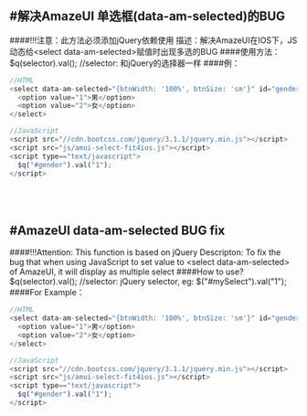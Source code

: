 #解决AmazeUI 单选框(data-am-selected)的BUG
--
####!!!注意：此方法必须添加jQuery依赖使用
描述：解决AmazeUI在IOS下，JS动态给\<select data-am-selected\>赋值时出现多选的BUG
####使用方法：
$q(selector).val(); //selector: 和jQuery的选择器一样
####例：
```javascript
//HTML
<select data-am-selected="{btnWidth: '100%', btnSize: 'sm'}" id="gender" name="gender">
  <option value="1">男</option>
  <option value="2">女</option>
</select>
```
```javascript
//JavaScript
<script src="//cdn.bootcss.com/jquery/3.1.1/jquery.min.js"></script>
<script src="js/amui-select-fit4ios.js"></script>
<script type=="text/javascript">
  $q("#gender").val("1");
</script>
```
<br/><br/>
#AmazeUI data-am-selected BUG fix
--
####!!!Attention: This function is based on jQuery
Descripton: To fix the bug that when using JavaScript to set value to \<select data-am-selected\> of AmazeUI, it will display as multiple select
####How to use?
$q(selector).val(); //selector: jQuery selector, eg: $("#mySelect").val("1");
####For Example：
```javascript
//HTML
<select data-am-selected="{btnWidth: '100%', btnSize: 'sm'}" id="gender" name="gender">
  <option value="1">男</option>
  <option value="2">女</option>
</select>
```
```javascript
//JavaScript
<script src="//cdn.bootcss.com/jquery/3.1.1/jquery.min.js"></script>
<script src="js/amui-select-fit4ios.js"></script>
<script type=="text/javascript">
  $q("#gender").val("1");
</script>
```
